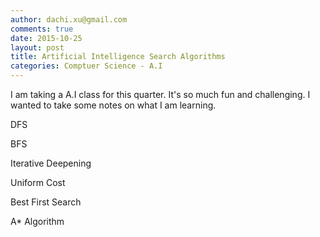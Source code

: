 ```yaml
---
author: dachi.xu@gmail.com
comments: true
date: 2015-10-25
layout: post
title: Artificial Intelligence Search Algorithms
categories: Comptuer Science - A.I
---
```


I am taking a A.I class for this quarter. It's so much fun and challenging. I wanted to take some notes on what I am learning.

DFS

BFS

Iterative Deepening

Uniform Cost

Best First Search

A* Algorithm